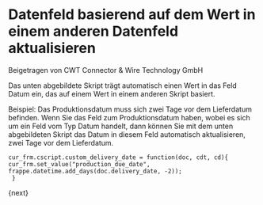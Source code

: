 # Datenfeld basierend auf dem Wert in einem anderen Datenfeld aktualisieren
<span class="text-muted contributed-by">Beigetragen von CWT Connector & Wire Technology GmbH</span>

Das unten abgebildete Skript trägt automatisch einen Wert in das Feld Datum ein, das auf einem Wert in einem anderen Skript basiert.

Beispiel: Das Produktionsdatum muss sich zwei Tage vor dem Lieferdatum befinden. Wenn Sie das Feld zum Produktionsdatum haben, wobei es sich um ein Feld vom Typ Datum handelt, dann können Sie mit dem unten abgebildeten Skript das Datum in diesem Feld automatisch aktualisieren, zwei Tage vor dem Lieferdatum.

    cur_frm.cscript.custom_delivery_date = function(doc, cdt, cd){
    cur_frm.set_value("production_due_date", frappe.datetime.add_days(doc.delivery_date, -2));
     }

{next}
